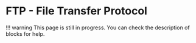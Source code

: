 # FTP - File Transfer Protocol

!!! warning
    This page is still in progress. You can check the description of blocks for help.
